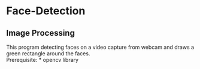 # Face-Detection

<h2>Image Processing</h2>
This program detecting faces on a video capture from webcam and draws a green rectangle around the faces.
<br>
Prerequisite: 
* opencv library
